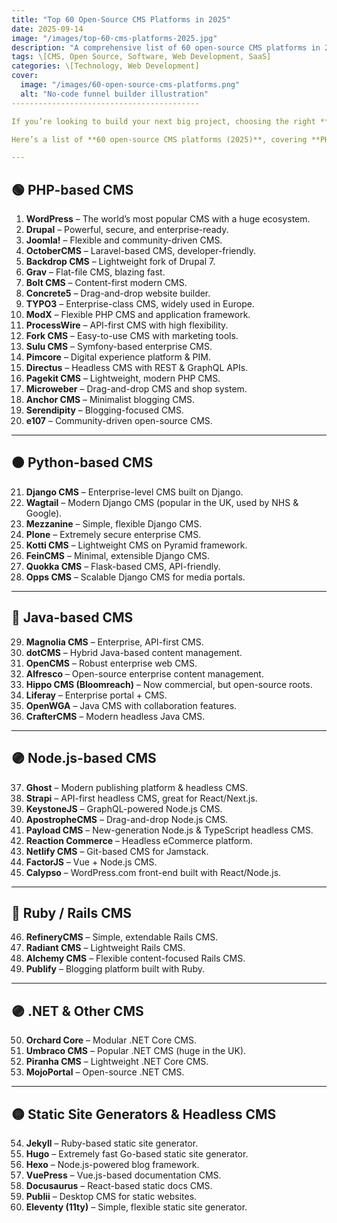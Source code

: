 ```yaml
---
title: "Top 60 Open-Source CMS Platforms in 2025"
date: 2025-09-14
image: "/images/top-60-cms-platforms-2025.jpg"
description: "A comprehensive list of 60 open-source CMS platforms in 2025 across PHP, Python, Node.js, Java, .NET, and more."
tags: \[CMS, Open Source, Software, Web Development, SaaS]
categories: \[Technology, Web Development]
cover:
  image: "/images/60-open-source-cms-platforms.png"
  alt: "No-code funnel builder illustration"
------------------------------------------

If you’re looking to build your next big project, choosing the right **Content Management System (CMS)** can make all the difference. In the UK and worldwide, open-source CMS platforms are booming, offering developers and businesses flexibility, scalability, and complete control over their websites and applications.

Here’s a list of **60 open-source CMS platforms (2025)**, covering **PHP, Python, Java, Node.js, Ruby, .NET, and static site generators**.

---
```


## 🟢 PHP-based CMS

1. **WordPress** – The world’s most popular CMS with a huge ecosystem.
2. **Drupal** – Powerful, secure, and enterprise-ready.
3. **Joomla!** – Flexible and community-driven CMS.
4. **OctoberCMS** – Laravel-based CMS, developer-friendly.
5. **Backdrop CMS** – Lightweight fork of Drupal 7.
6. **Grav** – Flat-file CMS, blazing fast.
7. **Bolt CMS** – Content-first modern CMS.
8. **Concrete5** – Drag-and-drop website builder.
9. **TYPO3** – Enterprise-class CMS, widely used in Europe.
10. **ModX** – Flexible PHP CMS and application framework.
11. **ProcessWire** – API-first CMS with high flexibility.
12. **Fork CMS** – Easy-to-use CMS with marketing tools.
13. **Sulu CMS** – Symfony-based enterprise CMS.
14. **Pimcore** – Digital experience platform & PIM.
15. **Directus** – Headless CMS with REST & GraphQL APIs.
16. **Pagekit CMS** – Lightweight, modern PHP CMS.
17. **Microweber** – Drag-and-drop CMS and shop system.
18. **Anchor CMS** – Minimalist blogging CMS.
19. **Serendipity** – Blogging-focused CMS.
20. **e107** – Community-driven open-source CMS.

---

## 🟠 Python-based CMS

21. **Django CMS** – Enterprise-level CMS built on Django.
22. **Wagtail** – Modern Django CMS (popular in the UK, used by NHS & Google).
23. **Mezzanine** – Simple, flexible Django CMS.
24. **Plone** – Extremely secure enterprise CMS.
25. **Kotti CMS** – Lightweight CMS on Pyramid framework.
26. **FeinCMS** – Minimal, extensible Django CMS.
27. **Quokka CMS** – Flask-based CMS, API-friendly.
28. **Opps CMS** – Scalable Django CMS for media portals.

---

## 🔵 Java-based CMS

29. **Magnolia CMS** – Enterprise, API-first CMS.
30. **dotCMS** – Hybrid Java-based content management.
31. **OpenCMS** – Robust enterprise web CMS.
32. **Alfresco** – Open-source enterprise content management.
33. **Hippo CMS (Bloomreach)** – Now commercial, but open-source roots.
34. **Liferay** – Enterprise portal + CMS.
35. **OpenWGA** – Java CMS with collaboration features.
36. **CrafterCMS** – Modern headless Java CMS.

---

## 🟣 Node.js-based CMS

37. **Ghost** – Modern publishing platform & headless CMS.
38. **Strapi** – API-first headless CMS, great for React/Next.js.
39. **KeystoneJS** – GraphQL-powered Node.js CMS.
40. **ApostropheCMS** – Drag-and-drop Node.js CMS.
41. **Payload CMS** – New-generation Node.js & TypeScript headless CMS.
42. **Reaction Commerce** – Headless eCommerce platform.
43. **Netlify CMS** – Git-based CMS for Jamstack.
44. **FactorJS** – Vue + Node.js CMS.
45. **Calypso** – WordPress.com front-end built with React/Node.js.

---

## 🔴 Ruby / Rails CMS

46. **RefineryCMS** – Simple, extendable Rails CMS.
47. **Radiant CMS** – Lightweight Rails CMS.
48. **Alchemy CMS** – Flexible content-focused Rails CMS.
49. **Publify** – Blogging platform built with Ruby.

---

## 🟣 .NET & Other CMS

50. **Orchard Core** – Modular .NET Core CMS.
51. **Umbraco CMS** – Popular .NET CMS (huge in the UK).
52. **Piranha CMS** – Lightweight .NET Core CMS.
53. **MojoPortal** – Open-source .NET CMS.

---

## 🟡 Static Site Generators & Headless CMS

54. **Jekyll** – Ruby-based static site generator.
55. **Hugo** – Extremely fast Go-based static site generator.
56. **Hexo** – Node.js-powered blog framework.
57. **VuePress** – Vue.js-based documentation CMS.
58. **Docusaurus** – React-based static docs CMS.
59. **Publii** – Desktop CMS for static websites.
60. **Eleventy (11ty)** – Simple, flexible static site generator.
